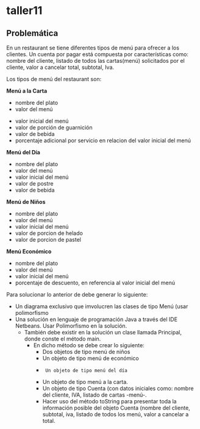 # taller11


## Problemática

En un restaurant se tiene diferentes tipos de menú para ofrecer a los clientes. Un cuenta por pagar está compuesta por características como: nombre del cliente, listado de todos las cartas(menú) solicitados por el cliente, valor a cancelar total,  subtotal, Iva.

Los tipos de menú del restaurant son: 

**Menú a la Carta**

- nombre del plato
- valor del menú
* valor inicial del menú
* valor de porción de guarnición
* valor de bebida
* porcentaje adicional por servicio en relacion del valor inicial del menú

**Menú del Día**

* nombre del plato
* valor del menú
* valor inicial del menú
* valor de postre
* valor de bebida


**Menú de Niños**

* nombre del plato
* valor del menú
* valor inicial del menú
* valor de porcion de helado
* valor de porcion de pastel

**Menú Económico**

* nombre del plato
* valor del menú
* valor inicial del menú
* porcentaje de descuento, en referencia al valor inicial del menú


Para solucionar lo anterior de debe generar lo siguiente:

- Un diagrama exclusivo que imvolucren las clases de tipo Menú (usar polimorfismo
- Una solución en lenguaje de programación Java a través del IDE Netbeans. Usar Polimorfismo en la solución.
	* También debe existir en la solución un clase llamada Principal, donde conste el método main.
		* En dicho método se debe crear lo siguiente:
			*	Dos objetos de tipo menú de niños
			*	Un objeto de tipo menú de económico
			*      Un objeto de tipo menú del día
			* 	Un objeto de tipo menú a la carta.
			*	Un objeto de tipo Cuenta (con datos iniciales como: nombre del cliente, IVA, listado de cartas -menú-.
			* 	Hacer uso del método toString para presentar toda la información posible del objeto Cuenta (nombre del cliente, subtotal, iva, listado de todos los menú, valor a cancelar a total.
			
